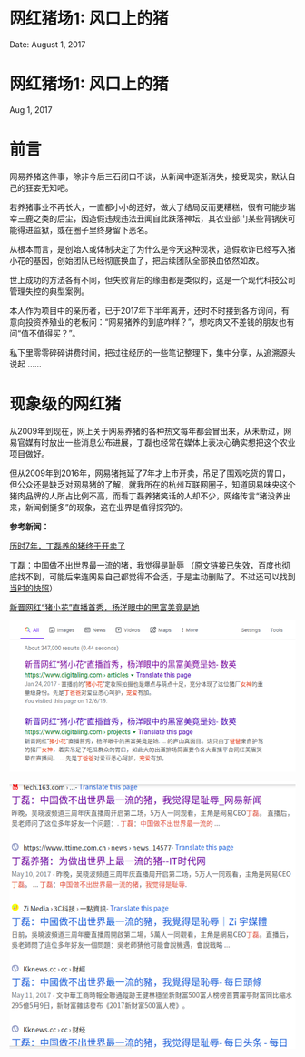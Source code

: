 # 网红猪场1: 风口上的猪

Date: August 1, 2017

# **网红猪场1: 风口上的猪**

Aug 1, 2017

# **前言**

网易养猪这件事，除非今后三石闭口不谈，从新闻中逐渐消失，接受现实，默认自己的狂妄无知吧。 ‌

若养猪事业不再长大，一直都小小的还好，做大了结局反而更糟糕，很有可能步瑞幸三鹿之类的后尘，因造假违规违法丑闻自此跌落神坛，其农业部门某些背锅侠可能得进监狱，或在圈子里终身留下恶名。

从根本而言，是创始人或体制决定了为什么是今天这种现状，造假欺诈已经写入猪小花的基因，创始团队已经彻底换血了，把后续团队全部换血依然如故。

世上成功的方法各有不同，但失败背后的缘由都是类似的，这是一个现代科技公司管理失控的典型案例。

本人作为项目中的亲历者，已于2017年下半年离开，还时不时接到各方询问，有意向投资养殖业的老板问：“网易猪养的到底咋样？”，想吃肉又不差钱的朋友也有问“值不值得买？”。

私下里零零碎碎讲费时间，把过往经历的一些笔记整理下，集中分享，从追溯源头说起 ……

# **现象级的网红猪**

从2009年到现在，网上关于网易养猪的各种热文每年都会冒出来，从未断过，网易官媒有时放出一些消息公布进展，丁磊也经常在媒体上表决心确实想把这个农业项目做好。

但从2009年到2016年，网易猪拖延了7年才上市开卖，吊足了围观吃货的胃口，但公众还是缺乏对网易猪的了解，就我所在的杭州互联网圈子，知道网易味央这个猪肉品牌的人所占比例不高，而看丁磊养猪笑话的人却不少，网络传言“猪没养出来，新闻倒挺多”的现象，这在业界是值得探究的。

**参考新闻：**

[历时7年，丁磊养的猪终于开卖了](https://www.pearvideo.com/video_1011980)

丁磊：中国做不出世界最一流的猪，我觉得是耻辱 （[原文链接已失效](http://tech.163.com/17/0510/14/CK357VDU00097U7R.html)，百度也彻底找不到，可能后来连网易自己都觉得不合适，于是主动删贴了。不过还可以找到[当时的快照](https://web.archive.org/web/20180331101633/http://tech.163.com/17/0510/14/CK357VDU00097U7R.html)）

[新晋网红“猪小花”直播首秀，杨洋眼中的黑富美竟是她](https://www.digitaling.com/articles/34448.html) 

![Untitled](%E7%BD%91%E7%BA%A2%E7%8C%AA%E5%9C%BA1%20%E9%A3%8E%E5%8F%A3%E4%B8%8A%E7%9A%84%E7%8C%AA%209f13fddf54e8430c82969864b629cf01/Untitled.png)

![Untitled](%E7%BD%91%E7%BA%A2%E7%8C%AA%E5%9C%BA1%20%E9%A3%8E%E5%8F%A3%E4%B8%8A%E7%9A%84%E7%8C%AA%209f13fddf54e8430c82969864b629cf01/Untitled%201.png)